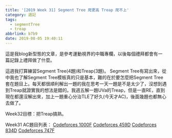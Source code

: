 ```yaml
---
title: '[2019 Week 31] Segment Tree 爬更高 Treap 爬不上'
category: 週記
tags:
  - segmentTree
  - treap
abbrlink: b7b9
date: 2019-08-05 19:40:11
---
```

這是我blog新型態的文章，是參考運動視界的中職專欄，以後每個禮拜都會有一篇記錄上禮拜做了什麼。

這週我打算練習Segment Tree(4題)和Treap(3題)。
Segment Tree有寫出來，從中我也了解Segment Tree模板真的只是基本，難的在於要怎麼把Segment Tree套在題目上。每天都很順利解出一題的我在思考一天一題是不是太少了，沒想到遇到Treap就證實我的想法是錯的。我週五解一題UVa的Treap，但是一直RE，直到現在都還沒解出來，加上一題重心分治TLE了好久(今天才AC)，後面幾題也都無心去做了。

Week32目標：把Treap搞熟。

Week31 AC題目列表：
[Codeforces 1000F](https://allem40306.github.io/blog/2019/07/29/Codeforce-1000F/)
[Codeforces 459D](https://allem40306.github.io/blog/2019/07/31/Codeforce-459D/)
[Codeforces 834D](https://allem40306.github.io/blog/2019/08/01/Codeforce-834D/)
[Codeforces 747F](https://allem40306.github.io/blog/2019/08/01/Codeforce-747F/)
